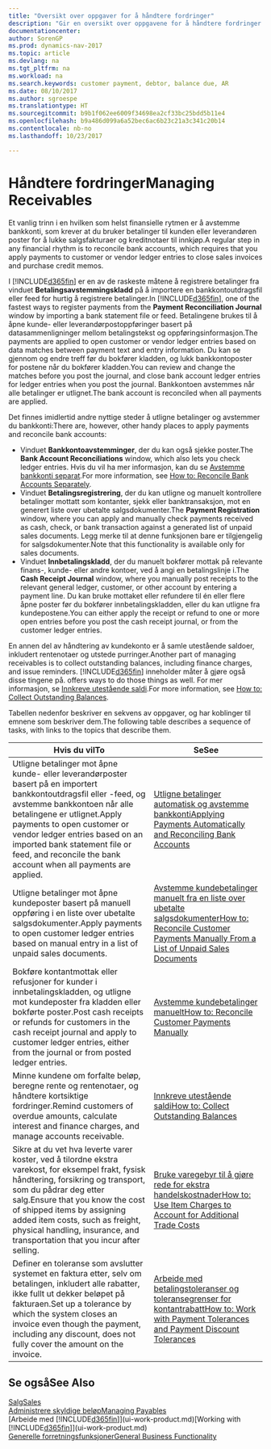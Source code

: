 ```yaml
---
title: "Oversikt over oppgaver for å håndtere fordringer"
description: "Gir en oversikt over oppgavene for å håndtere fordringer og utligne betalinger mot kunde- eller leverandørposter."
documentationcenter: 
author: SorenGP
ms.prod: dynamics-nav-2017
ms.topic: article
ms.devlang: na
ms.tgt_pltfrm: na
ms.workload: na
ms.search.keywords: customer payment, debtor, balance due, AR
ms.date: 08/10/2017
ms.author: sgroespe
ms.translationtype: HT
ms.sourcegitcommit: b9b1f062ee6009f34698ea2cf33bc25bdd5b11e4
ms.openlocfilehash: b9a486d099a6a52bec6ac6b23c21a3c341c20b14
ms.contentlocale: nb-no
ms.lasthandoff: 10/23/2017

---
```

# <a name="managing-receivables"></a><span data-ttu-id="8d9e9-103">Håndtere fordringer</span><span class="sxs-lookup"><span data-stu-id="8d9e9-103">Managing Receivables</span></span>
<span data-ttu-id="8d9e9-104">Et vanlig trinn i en hvilken som helst finansielle rytmen er å avstemme bankkonti, som krever at du bruker betalinger til kunden eller leverandøren poster for å lukke salgsfakturaer og kreditnotaer til innkjøp.</span><span class="sxs-lookup"><span data-stu-id="8d9e9-104">A regular step in any financial rhythm is to reconcile bank accounts, which requires that you apply payments to customer or vendor ledger entries to close sales invoices and purchase credit memos.</span></span>  

<span data-ttu-id="8d9e9-105">I [!INCLUDE[d365fin](includes/d365fin_md.md)] er en av de raskeste måtene å registrere betalinger fra vinduet **Betalingsavstemmingskladd** på å importere en bankkontoutdragsfil eller feed for hurtig å registrere betalinger.</span><span class="sxs-lookup"><span data-stu-id="8d9e9-105">In [!INCLUDE[d365fin](includes/d365fin_md.md)], one of the fastest ways to register payments from the **Payment Reconciliation Journal** window by importing a bank statement file or feed.</span></span> <span data-ttu-id="8d9e9-106">Betalingene brukes til å åpne kunde- eller leverandørpostoppføringer basert på datasammenligninger mellom betalingstekst og oppføringsinformasjon.</span><span class="sxs-lookup"><span data-stu-id="8d9e9-106">The payments are applied to open customer or vendor ledger entries based on data matches between payment text and entry information.</span></span> <span data-ttu-id="8d9e9-107">Du kan se gjennom og endre treff før du bokfører kladden, og lukk bankkontoposter for postene når du bokfører kladden.</span><span class="sxs-lookup"><span data-stu-id="8d9e9-107">You can review and change the matches before you post the journal, and close bank account ledger entries for ledger entries when you post the journal.</span></span> <span data-ttu-id="8d9e9-108">Bankkontoen avstemmes når alle betalinger er utlignet.</span><span class="sxs-lookup"><span data-stu-id="8d9e9-108">The bank account is reconciled when all payments are applied.</span></span>

<span data-ttu-id="8d9e9-109">Det finnes imidlertid andre nyttige steder å utligne betalinger og avstemmer du bankkonti:</span><span class="sxs-lookup"><span data-stu-id="8d9e9-109">There are, however, other handy places to apply payments and reconcile bank accounts:</span></span>  

* <span data-ttu-id="8d9e9-110">Vinduet **Bankkontoavstemminger**, der du kan også sjekke poster.</span><span class="sxs-lookup"><span data-stu-id="8d9e9-110">The **Bank Account Reconciliations** window, which also lets you check ledger entries.</span></span> <span data-ttu-id="8d9e9-111">Hvis du vil ha mer informasjon, kan du se [Avstemme bankkonti separat](bank-how-reconcile-bank-accounts-separately.md).</span><span class="sxs-lookup"><span data-stu-id="8d9e9-111">For more information, see [How to: Reconcile Bank Accounts Separately](bank-how-reconcile-bank-accounts-separately.md).</span></span>  
* <span data-ttu-id="8d9e9-112">Vinduet **Betalingsregistrering**, der du kan utligne og manuelt kontrollere betalinger mottatt som kontanter, sjekk eller banktransaksjon, mot en generert liste over ubetalte salgsdokumenter.</span><span class="sxs-lookup"><span data-stu-id="8d9e9-112">The **Payment Registration** window, where you can apply and manually check payments received as cash, check, or bank transaction against a generated list of unpaid sales documents.</span></span> <span data-ttu-id="8d9e9-113">Legg merke til at denne funksjonen bare er tilgjengelig for salgsdokumenter.</span><span class="sxs-lookup"><span data-stu-id="8d9e9-113">Note that this functionality is available only for sales documents.</span></span>  
* <span data-ttu-id="8d9e9-114">Vinduet **Innbetalingskladd**, der du manuelt bokfører mottak på relevante finans-, kunde- eller andre kontoer, ved å angi en betalingslinje i.</span><span class="sxs-lookup"><span data-stu-id="8d9e9-114">The **Cash Receipt Journal** window, where you manually post receipts to the relevant general ledger, customer, or other account by entering a payment line.</span></span> <span data-ttu-id="8d9e9-115">Du kan bruke mottaket eller refundere til én eller flere åpne poster før du bokfører innbetalingskladden, eller du kan utligne fra kundepostene.</span><span class="sxs-lookup"><span data-stu-id="8d9e9-115">You can either apply the receipt or refund to one or more open entries before you post the cash receipt journal, or from the customer ledger entries.</span></span>  

<span data-ttu-id="8d9e9-116">En annen del av håndtering av kundekonto er å samle utestående saldoer, inkludert rentenotaer og utstede purringer.</span><span class="sxs-lookup"><span data-stu-id="8d9e9-116">Another part of managing receivables is to collect outstanding balances, including finance charges, and issue reminders.</span></span> [!INCLUDE[d365fin](includes/d365fin_md.md)]<span data-ttu-id="8d9e9-117"> inneholder måter å gjøre også disse tingene på.</span><span class="sxs-lookup"><span data-stu-id="8d9e9-117"> offers ways to do those things as well.</span></span> <span data-ttu-id="8d9e9-118">For mer informasjon, se [Innkreve utestående saldi](receivables-collect-outstanding-balances.md).</span><span class="sxs-lookup"><span data-stu-id="8d9e9-118">For more information, see [How to: Collect Outstanding Balances](receivables-collect-outstanding-balances.md).</span></span>  

<span data-ttu-id="8d9e9-119">Tabellen nedenfor beskriver en sekvens av oppgaver, og har koblinger til emnene som beskriver dem.</span><span class="sxs-lookup"><span data-stu-id="8d9e9-119">The following table describes a sequence of tasks, with links to the topics that describe them.</span></span>  

| <span data-ttu-id="8d9e9-120">Hvis du vil</span><span class="sxs-lookup"><span data-stu-id="8d9e9-120">To</span></span> | <span data-ttu-id="8d9e9-121">Se</span><span class="sxs-lookup"><span data-stu-id="8d9e9-121">See</span></span> |
| --- | --- |
| <span data-ttu-id="8d9e9-122">Utligne betalinger mot åpne kunde- eller leverandørposter basert på en importert bankkontoutdragsfil eller -feed, og avstemme bankkontoen når alle betalingene er utlignet.</span><span class="sxs-lookup"><span data-stu-id="8d9e9-122">Apply payments to open customer or vendor ledger entries based on an imported bank statement file or feed, and reconcile the bank account when all payments are applied.</span></span> |[<span data-ttu-id="8d9e9-123">Utligne betalinger automatisk og avstemme bankkonti</span><span class="sxs-lookup"><span data-stu-id="8d9e9-123">Applying Payments Automatically and Reconciling Bank Accounts</span></span>](receivables-apply-payments-auto-reconcile-bank-accounts.md) |
| <span data-ttu-id="8d9e9-124">Utligne betalinger mot åpne kundeposter basert på manuell oppføring i en liste over ubetalte salgsdokumenter.</span><span class="sxs-lookup"><span data-stu-id="8d9e9-124">Apply payments to open customer ledger entries based on manual entry in a list of unpaid sales documents.</span></span> |[<span data-ttu-id="8d9e9-125">Avstemme kundebetalinger manuelt fra en liste over ubetalte salgsdokumenter</span><span class="sxs-lookup"><span data-stu-id="8d9e9-125">How to: Reconcile Customer Payments Manually From a List of Unpaid Sales Documents</span></span>](receivables-how-reconcile-customer-payments-list-unpaid-sales-documents.md) |
| <span data-ttu-id="8d9e9-126">Bokføre kontantmottak eller refusjoner for kunder i innbetalingskladden, og utligne mot kundeposter fra kladden eller bokførte poster.</span><span class="sxs-lookup"><span data-stu-id="8d9e9-126">Post cash receipts or refunds for customers in the cash receipt journal and apply to customer ledger entries, either from the journal or from posted ledger entries.</span></span> |[<span data-ttu-id="8d9e9-127">Avstemme kundebetalinger manuelt</span><span class="sxs-lookup"><span data-stu-id="8d9e9-127">How to: Reconcile Customer Payments Manually</span></span>](receivables-how-apply-sales-transactions-manually.md) |
| <span data-ttu-id="8d9e9-128">Minne kundene om forfalte beløp, beregne rente og rentenotaer, og håndtere kortsiktige fordringer.</span><span class="sxs-lookup"><span data-stu-id="8d9e9-128">Remind customers of overdue amounts, calculate interest and finance charges, and manage accounts receivable.</span></span> |[<span data-ttu-id="8d9e9-129">Innkreve utestående saldi</span><span class="sxs-lookup"><span data-stu-id="8d9e9-129">How to: Collect Outstanding Balances</span></span>](receivables-collect-outstanding-balances.md) |
|<span data-ttu-id="8d9e9-130">Sikre at du vet hva leverte varer koster, ved å tilordne ekstra varekost, for eksempel frakt, fysisk håndtering, forsikring og transport, som du pådrar deg etter salg.</span><span class="sxs-lookup"><span data-stu-id="8d9e9-130">Ensure that you know the cost of shipped items by assigning added item costs, such as freight, physical handling, insurance, and transportation that you incur after selling.</span></span>|[<span data-ttu-id="8d9e9-131">Bruke varegebyr til å gjøre rede for ekstra handelskostnader</span><span class="sxs-lookup"><span data-stu-id="8d9e9-131">How to: Use Item Charges to Account for Additional Trade Costs</span></span>](payables-how-assign-item-charges.md)|
|<span data-ttu-id="8d9e9-132">Definer en toleranse som avslutter systemet en faktura etter, selv om betalingen, inkludert alle rabatter, ikke fullt ut dekker beløpet på fakturaen.</span><span class="sxs-lookup"><span data-stu-id="8d9e9-132">Set up a tolerance by which the system closes an invoice even though the payment, including any discount, does not fully cover the amount on the invoice.</span></span>|[<span data-ttu-id="8d9e9-133">Arbeide med betalingstoleranser og toleransegrenser for kontantrabatt</span><span class="sxs-lookup"><span data-stu-id="8d9e9-133">How to: Work with Payment Tolerances and Payment Discount Tolerances</span></span>](finance-payment-tolerance-and-payment-discount-tolerance.md)|
## <a name="see-also"></a><span data-ttu-id="8d9e9-134">Se også</span><span class="sxs-lookup"><span data-stu-id="8d9e9-134">See Also</span></span>
[<span data-ttu-id="8d9e9-135">Salg</span><span class="sxs-lookup"><span data-stu-id="8d9e9-135">Sales</span></span>](sales-manage-sales.md)  
[<span data-ttu-id="8d9e9-136">Administrere skyldige beløp</span><span class="sxs-lookup"><span data-stu-id="8d9e9-136">Managing Payables</span></span>](payables-manage-payables.md)  
<span data-ttu-id="8d9e9-137">[Arbeide med [!INCLUDE[d365fin](includes/d365fin_md.md)]](ui-work-product.md)</span><span class="sxs-lookup"><span data-stu-id="8d9e9-137">[Working with [!INCLUDE[d365fin](includes/d365fin_md.md)]](ui-work-product.md)</span></span>  
[<span data-ttu-id="8d9e9-138">Generelle forretningsfunksjoner</span><span class="sxs-lookup"><span data-stu-id="8d9e9-138">General Business Functionality</span></span>](ui-across-business-areas.md)


